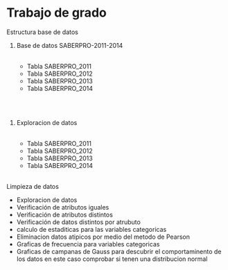 # Trabajo de grado
  Estructura base de datos
    <ol>
      <li>Base de datos SABERPRO-2011-2014</li>      
        <ul>
          <li>Tabla SABERPRO_2011</li>
          <li>Tabla SABERPRO_2012</li>
          <li>Tabla SABERPRO_2013</li>
          <li>Tabla SABERPRO_2014</li>     
        </ul>
    </ol>    
     <ol>
      <li>Exploracion de datos</li>      
        <ul>
          <li>Tabla SABERPRO_2011</li>
          <li>Tabla SABERPRO_2012</li>
          <li>Tabla SABERPRO_2013</li>
          <li>Tabla SABERPRO_2014</li>     
        </ul>
    </ol>
    

  Limpieza de datos 
    <ul>
      <li>Exploracion de datos</li>
      <li>Verificación de atributos iguales</li>
      <li>Verificación de atributos distintos</li>
      <li>Verificación de datos distintos por atrubuto</li>
      <li>calculo de estaditicas para las variables categoricas</li>
      <li>Eliminacion datos atipicos por medio del metodo de Pearson</li>
      <li>Graficas de frecuencia para variables categoricas </li>
      <li>Graficas de campanas de Gauss para descubrir el comportaminento de los datos en este caso comprobar si tenen una distribucion normal </li>
    </ul>
 



